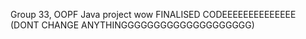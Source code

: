Group 33, OOPF Java project
wow
FINALISED CODEEEEEEEEEEEEEE (DONT CHANGE ANYTHINGGGGGGGGGGGGGGGGGGGG)

